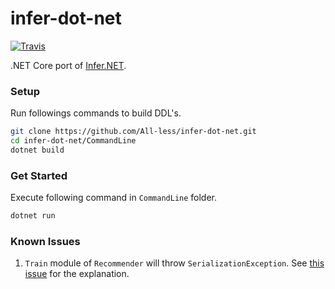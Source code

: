 # infer-dot-net

[![Travis](https://img.shields.io/travis/All-less/infer-dot-net.svg?style=flat)](https://travis-ci.org/All-less/infer-dot-net)

.NET Core port of [Infer.NET](http://research.microsoft.com/infernet).

### Setup

Run followings commands to build DDL's.

```bash
git clone https://github.com/All-less/infer-dot-net.git
cd infer-dot-net/CommandLine
dotnet build
```

### Get Started

Execute following command in `CommandLine` folder.

```bash
dotnet run
```

### Known Issues

1. `Train` module of `Recommender` will throw `SerializationException`. See [this issue](https://github.com/dotnet/corefx/issues/23213) for the explanation.
